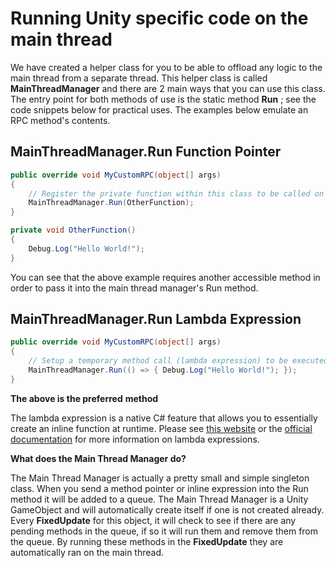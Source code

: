 # Running Unity specific code on the main thread

We have created a helper class for you to be able to offload any logic to the main thread from a separate thread. This helper class is called **MainThreadManager** and there are 2 main ways that you can use this class. The entry point for both methods of use is the static method **Run** ; see the code snippets below for practical uses. The examples below emulate an RPC method's contents.

## MainThreadManager.Run Function Pointer

```csharp
public override void MyCustomRPC(object[] args)
{
    // Register the private function within this class to be called on the main thread
    MainThreadManager.Run(OtherFunction);
}

private void OtherFunction()
{
    Debug.Log("Hello World!");
}
```

You can see that the above example requires another accessible method in order to pass it into the main thread manager's Run method.

## MainThreadManager.Run Lambda Expression

```csharp
public override void MyCustomRPC(object[] args)
{
    // Setup a temporary method call (lambda expression) to be executed on the main thread
    MainThreadManager.Run(() => { Debug.Log("Hello World!"); });
}
```

**The above is the preferred** **method**

The lambda expression is a native C\# feature that allows you to essentially create an inline function at runtime. Please see [this website](http://www.dotnetperls.com/lambda) or the [official documentation](https://msdn.microsoft.com/en-us/library/bb397687.aspx) for more information on lambda expressions.

**What does the Main Thread Manager do?**

The Main Thread Manager is actually a pretty small and simple singleton class. When you send a method pointer or inline expression into the Run method it will be added to a queue. The Main Thread Manager is a Unity GameObject and will automatically create itself if one is not created already. Every **FixedUpdate** for this object, it will check to see if there are any pending methods in the queue, if so it will run them and remove them from the queue. By running these methods in the **FixedUpdate** they are automatically ran on the main thread.

